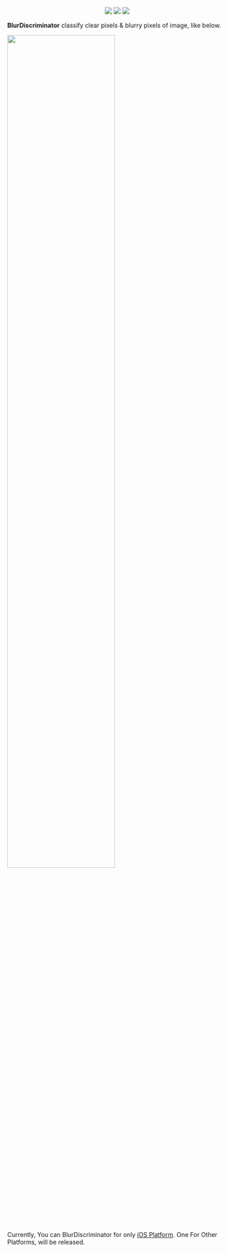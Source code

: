 <div align = "center">
  <img src="https://img.shields.io/badge/iOS-13.0-0099FF?style=flat" />
  <img src="https://img.shields.io/badge/Swift-5-fb4e22?style=flat" />
  <img src="https://img.shields.io/badge/TFLite-2.4.2-BF53FF?style=flat" />
</div>

 __BlurDiscriminator__ classify clear pixels & blurry pixels of image, like below.

<img src="https://user-images.githubusercontent.com/17686601/140477196-da561240-2644-4b1a-a2ff-f62e48b94452.png" width="70%"/>

Currently, You can BlurDiscriminator for only [iOS Platform](Demo/iOS). One For Other Platforms, will be released.

